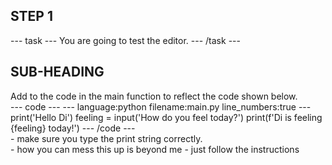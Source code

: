 <h2 class="c-project-heading--task">STEP 1</h2>
--- task ---
You are going to test the editor. 
--- /task ---
<h2 class="c-project-heading--explain">SUB-HEADING</h2>
Add to the code in the main function to reflect the code shown below.
<div class="c-project-code">
--- code ---
---
language:python
filename:main.py
line_numbers:true
---
print('Hello Di')
feeling = input('How do you feel today?')
print(f'Di is feeling {feeling} today!')
--- /code ---
</div>

<div class="c-project-callout c-project-callout--tip">
- make sure you type the print string correctly.
</div>

<div class="c-project-callout c-project-callout--debug">
- how you can mess this up is beyond me
- just follow the instructions
</div>